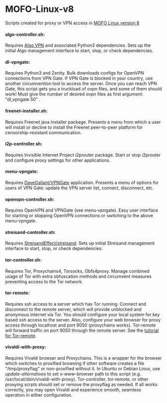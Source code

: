 # MOFO-Linux-v8
Scripts created for proxy or VPN access in [MOFO Linux version 8](https://mofolinux.com)

#### algo-controller.sh:
Requires [Algo VPN](https://github.com/trailofbits/algo) and associated Python3 dependencies.  Sets up the initial Algo management interface to start, stop, or check dependencies.

#### dl-vpngate:
Requires Python3 and Zenity.  Bulk downloads configs for OpenVPN connections from VPN Gate.  If VPN Gate is blocked in your country, use another circumvention tool to access the server. Once you can reach VPN Gate, this script gets you a truckload of ovpn files, and some of them should work! Must give the number of desired ovpn files as first argument: "dl_vpngate 50" .

#### freenet-installer.sh:
Requires Freenet java installer package.  Presents a menu from which a user will install or decline to install the Freenet peer-to-peer platform for censorship-resistant communication.

#### i2p-controller.sh:
Requires Invisible Internet Project i2prouter package.  Start or stop i2prouter and configure proxy settings for other applications.

#### menu-vpngate:
Requires [DaveGallant/VPNGate](https://github.com/davegallant/vpngate) application.  Presents a menu of options for users of VPN Gate: update the VPN server list, connect, disconnect, etc.

#### openvpn-controller.sh:
Requires OpenVPN and VPNGate (see menu-vpngate).  Easy user interface for starting or stopping OpenVPN connections or switching to the above menu-vpngate.

#### streisand-controller.sh:
Requires [StreisandEffect/streisand](https://github.com/StreisandEffect/streisand).  Sets up initial Streisand management interface to start, stop, or check dependencies.

#### tor-controller.sh:
Requires Tor, Proxychains4, Torsocks, Obfs4proxy.  Manage combined usage of Tor with extra obfuscation methods and circumvent measures preventing access to the Tor network.

#### tor-remote:
Requires ssh access to a server which has Tor running. Connect and disconnect to the remote server, which will provide unblocked and anonymous internet via Tor. You should configure your local system for key based ssh access to the server. Also, configure your web browser for proxy access through localhost and port 9050 (proxychains works). Tor-remote will forward traffic on port 9050 through the remote server. See the [tutorial for Tor-remote](https://bunkerbustervpn.com/tor-from-vps.html).

#### vivaldi-with-proxy:
Requires Vivaldi browser and Proxychains. This is a wrapper for the browser which switches to proxified browsing if other software creates a file "/tmp/proxyflag" or non-proxified without it. In Ubuntu or Debian Linux, use _update-alternatives_ to set x-www-browser path to this script (e.g. /usr/local/sbin/vivaldi-with-proxy). Tor-controller, tor-remote, or other proxying scrpts should set or remove the proxyflag as needed. If all works correctly, you may open Vivaldi and experience smooth, seamless operation in either configuration. 
